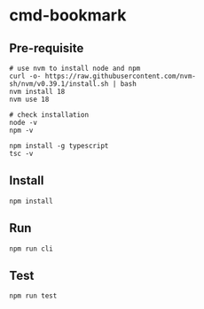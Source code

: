 # cmd-bookmark

## Pre-requisite

```shell
# use nvm to install node and npm
curl -o- https://raw.githubusercontent.com/nvm-sh/nvm/v0.39.1/install.sh | bash
nvm install 18
nvm use 18

# check installation
node -v
npm -v
```

```shell
npm install -g typescript
tsc -v
```

## Install

```shell
npm install
```

## Run

```shell
npm run cli
```

## Test

```shell
npm run test
```